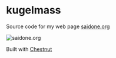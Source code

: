 # kugelmass

Source code for my web page [saidone.org](http://saidone.org)

![saidone.org](https://i.postimg.cc/1RVRpYzd/kugelmass.png "saidone.org")

Built with [Chestnut](http://plexus.github.io/chestnut/)
